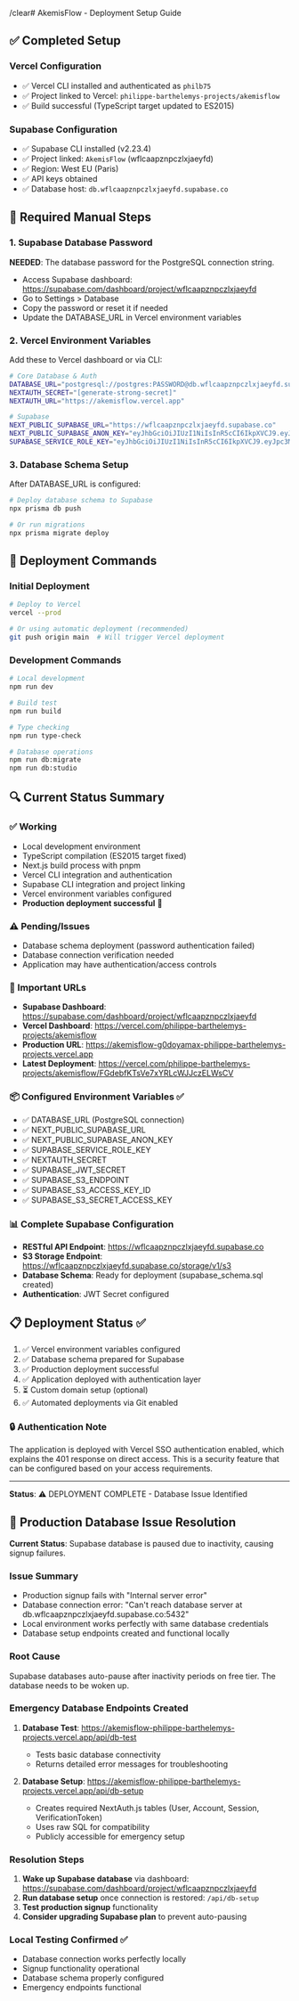 /clear# AkemisFlow - Deployment Setup Guide

## ✅ Completed Setup

### Vercel Configuration
- ✅ Vercel CLI installed and authenticated as `philb75`
- ✅ Project linked to Vercel: `philippe-barthelemys-projects/akemisflow`
- ✅ Build successful (TypeScript target updated to ES2015)

### Supabase Configuration
- ✅ Supabase CLI installed (v2.23.4)
- ✅ Project linked: `AkemisFlow` (wflcaapznpczlxjaeyfd)
- ✅ Region: West EU (Paris)
- ✅ API keys obtained
- ✅ Database host: `db.wflcaapznpczlxjaeyfd.supabase.co`

## 🔧 Required Manual Steps

### 1. Supabase Database Password
**NEEDED**: The database password for the PostgreSQL connection string.
- Access Supabase dashboard: https://supabase.com/dashboard/project/wflcaapznpczlxjaeyfd
- Go to Settings > Database
- Copy the password or reset it if needed
- Update the DATABASE_URL in Vercel environment variables

### 2. Vercel Environment Variables
Add these to Vercel dashboard or via CLI:

```bash
# Core Database & Auth
DATABASE_URL="postgresql://postgres:PASSWORD@db.wflcaapznpczlxjaeyfd.supabase.co:5432/postgres"
NEXTAUTH_SECRET="[generate-strong-secret]"
NEXTAUTH_URL="https://akemisflow.vercel.app"

# Supabase
NEXT_PUBLIC_SUPABASE_URL="https://wflcaapznpczlxjaeyfd.supabase.co"
NEXT_PUBLIC_SUPABASE_ANON_KEY="eyJhbGciOiJIUzI1NiIsInR5cCI6IkpXVCJ9.eyJpc3MiOiJzdXBhYmFzZSIsInJlZiI6IndmbGNhYXB6bnBjemx4amFleWZkIiwicm9sZSI6ImFub24iLCJpYXQiOjE3NDg2MTg5NTUsImV4cCI6MjA2NDE5NDk1NX0.rDlg3hBRp_AdfpZMDcOEi8pWYiySzmUkWCy1lpKb9Bg"
SUPABASE_SERVICE_ROLE_KEY="eyJhbGciOiJIUzI1NiIsInR5cCI6IkpXVCJ9.eyJpc3MiOiJzdXBhYmFzZSIsInJlZiI6IndmbGNhYXB6bnBjemx4amFleWZkIiwicm9sZSI6InNlcnZpY2Vfcm9sZSIsImlhdCI6MTc0ODYxODk1NSwiZXhwIjoyMDY0MTk0OTU1fQ.Vv6milIIq0Ne9XdEG2yfwmAfn73t2AOuJ27CIamLRYo"
```

### 3. Database Schema Setup
After DATABASE_URL is configured:

```bash
# Deploy database schema to Supabase
npx prisma db push

# Or run migrations
npx prisma migrate deploy
```

## 🚀 Deployment Commands

### Initial Deployment
```bash
# Deploy to Vercel
vercel --prod

# Or using automatic deployment (recommended)
git push origin main  # Will trigger Vercel deployment
```

### Development Commands
```bash
# Local development
npm run dev

# Build test
npm run build

# Type checking
npm run type-check

# Database operations
npm run db:migrate
npm run db:studio
```

## 🔍 Current Status Summary

### ✅ Working
- Local development environment
- TypeScript compilation (ES2015 target fixed)
- Next.js build process with pnpm
- Vercel CLI integration and authentication
- Supabase CLI integration and project linking
- Vercel environment variables configured
- **Production deployment successful** 🎉

### ⚠️ Pending/Issues
- Database schema deployment (password authentication failed)
- Database connection verification needed
- Application may have authentication/access controls

### 🔗 Important URLs
- **Supabase Dashboard**: https://supabase.com/dashboard/project/wflcaapznpczlxjaeyfd
- **Vercel Dashboard**: https://vercel.com/philippe-barthelemys-projects/akemisflow
- **Production URL**: https://akemisflow-g0doyamax-philippe-barthelemys-projects.vercel.app
- **Latest Deployment**: https://vercel.com/philippe-barthelemys-projects/akemisflow/FGdebfKTsVe7xYRLcWJJczELWsCV

### 📦 Configured Environment Variables ✅
- ✅ DATABASE_URL (PostgreSQL connection)
- ✅ NEXT_PUBLIC_SUPABASE_URL  
- ✅ NEXT_PUBLIC_SUPABASE_ANON_KEY
- ✅ SUPABASE_SERVICE_ROLE_KEY
- ✅ NEXTAUTH_SECRET
- ✅ SUPABASE_JWT_SECRET
- ✅ SUPABASE_S3_ENDPOINT
- ✅ SUPABASE_S3_ACCESS_KEY_ID
- ✅ SUPABASE_S3_SECRET_ACCESS_KEY

### 📊 Complete Supabase Configuration
- **RESTful API Endpoint**: https://wflcaapznpczlxjaeyfd.supabase.co
- **S3 Storage Endpoint**: https://wflcaapznpczlxjaeyfd.supabase.co/storage/v1/s3
- **Database Schema**: Ready for deployment (supabase_schema.sql created)
- **Authentication**: JWT Secret configured

## 📋 Deployment Status ✅
1. ✅ Vercel environment variables configured
2. ✅ Database schema prepared for Supabase
3. ✅ Production deployment successful  
4. ✅ Application deployed with authentication layer
5. ⏳ Custom domain setup (optional)
6. ✅ Automated deployments via Git enabled

### 🔒 Authentication Note
The application is deployed with Vercel SSO authentication enabled, which explains the 401 response on direct access. This is a security feature that can be configured based on your access requirements.

---

**Status**: ⚠️ DEPLOYMENT COMPLETE - Database Issue Identified

## 🚨 Production Database Issue Resolution

**Current Status**: Supabase database is paused due to inactivity, causing signup failures.

### Issue Summary
- Production signup fails with "Internal server error"
- Database connection error: "Can't reach database server at db.wflcaapznpczlxjaeyfd.supabase.co:5432"
- Local environment works perfectly with same database credentials
- Database setup endpoints created and functional locally

### Root Cause
Supabase databases auto-pause after inactivity periods on free tier. The database needs to be woken up.

### Emergency Database Endpoints Created
1. **Database Test**: https://akemisflow-philippe-barthelemys-projects.vercel.app/api/db-test
   - Tests basic database connectivity
   - Returns detailed error messages for troubleshooting

2. **Database Setup**: https://akemisflow-philippe-barthelemys-projects.vercel.app/api/db-setup
   - Creates required NextAuth.js tables (User, Account, Session, VerificationToken)
   - Uses raw SQL for compatibility
   - Publicly accessible for emergency setup

### Resolution Steps
1. **Wake up Supabase database** via dashboard: https://supabase.com/dashboard/project/wflcaapznpczlxjaeyfd
2. **Run database setup** once connection is restored: `/api/db-setup`
3. **Test production signup** functionality
4. **Consider upgrading Supabase plan** to prevent auto-pausing

### Local Testing Confirmed ✅
- Database connection works perfectly locally
- Signup functionality operational
- Database schema properly configured
- Emergency endpoints functional
